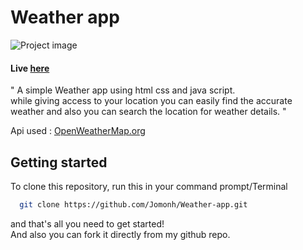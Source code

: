 # Weather app
![Project image](https://github.com/Jomonh/Weather-app/blob/main/assets/preview.png)
#### Live <a href="https://jomonh.github.io/Weather-app/">here</a>

" A simple Weather app using html css and java script.<br>
while giving access  to your location  you can easily  find the accurate  weather and also you can search  the location for weather  details. "

Api used : <a href="https://openweathermap.org/">OpenWeatherMap.org<a>

## Getting started
To clone this repository, run this in your command prompt/Terminal 

```bash
  git clone https://github.com/Jomonh/Weather-app.git
```
and that's all you need to get started!
<br>And also you can fork it directly from my github repo.
